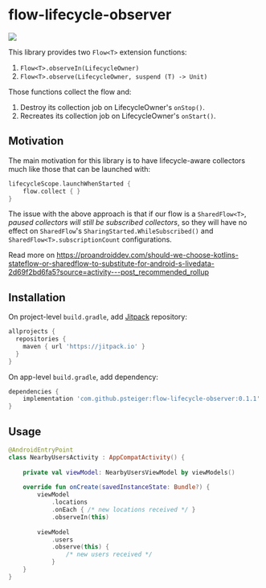 # flow-lifecycle-observer

[![](https://jitpack.io/v/psteiger/flow-lifecycle-observer.svg)](https://jitpack.io/#psteiger/flow-lifecycle-observer)

This library provides two `Flow<T>` extension functions:

1. `Flow<T>.observeIn(LifecycleOwner)`
2. `Flow<T>.observe(LifecycleOwner, suspend (T) -> Unit)`

Those functions collect the flow and:

1. Destroy its collection job on LifecycleOwner's `onStop()`.
2. Recreates its collection job on LifecycleOwner's `onStart()`.

## Motivation

The main motivation for this library is to have lifecycle-aware collectors much like those that can be launched with:

```kotlin
lifecycleScope.launchWhenStarted {
    flow.collect { }
}
```

The issue with the above approach is that if our flow is a `SharedFlow<T>`, *paused collectors will still be subscribed collectors*, so they will have no effect on `SharedFlow`'s `SharingStarted.WhileSubscribed()` and `SharedFlow<T>.subscriptionCount` configurations.

Read more on https://proandroiddev.com/should-we-choose-kotlins-stateflow-or-sharedflow-to-substitute-for-android-s-livedata-2d69f2bd6fa5?source=activity---post_recommended_rollup

## Installation 

On project-level `build.gradle`, add [Jitpack](https://jitpack.io/) repository:

```groovy
allprojects {
  repositories {
    maven { url 'https://jitpack.io' }
  }
}
```

On app-level `build.gradle`, add dependency:

```groovy
dependencies {
    implementation 'com.github.psteiger:flow-lifecycle-observer:0.1.1'
}
```

## Usage

```kotlin
@AndroidEntryPoint
class NearbyUsersActivity : AppCompatActivity() {
    
    private val viewModel: NearbyUsersViewModel by viewModels()
    
    override fun onCreate(savedInstanceState: Bundle?) {
        viewModel
            .locations
            .onEach { /* new locations received */ }
            .observeIn(this)
            
        viewModel
            .users
            .observe(this) {
                /* new users received */
            }
    }
}
```
